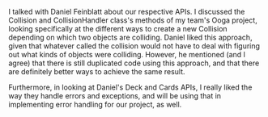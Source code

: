 I talked with Daniel Feinblatt about our respective APIs. 
I discussed the Collision and CollisionHandler 
class's methods of my team's Ooga project, looking specifically 
at the different ways to create a new Collision depending 
on which two objects are colliding. Daniel liked this approach, 
given that whatever called the collision would not have to 
deal with figuring out what kinds of objects were colliding. 
However, he mentioned (and I agree) that there is 
still duplicated code using 
this approach, and that there are definitely better 
ways to achieve the same result. 

Furthermore, in looking at Daniel's Deck and Cards APIs, 
I really liked the way they handle errors and exceptions, 
and will be using that in implementing error handling for our 
project, as well.
